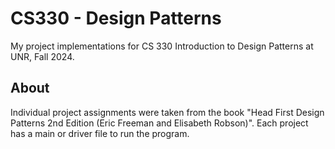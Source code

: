 # CS330 - Design Patterns

My project implementations for CS 330 Introduction to Design Patterns at UNR, Fall 2024.

## About

Individual project assignments were taken from the book "Head First Design Patterns 2nd Edition (Eric Freeman and Elisabeth Robson)". Each project has a main or driver file to run the program.
